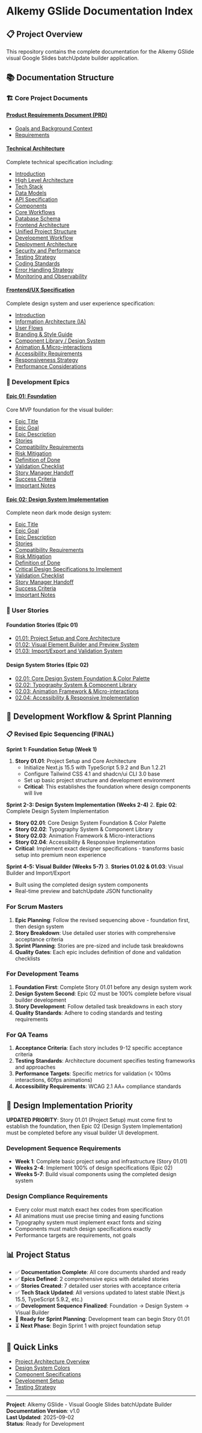 # Alkemy GSlide Documentation Index

## 📋 Project Overview

This repository contains the complete documentation for the Alkemy GSlide visual Google Slides batchUpdate builder application.

## 📚 Documentation Structure

### 🏗️ Core Project Documents

#### [Product Requirements Document (PRD)](./prd/index.md)
- [Goals and Background Context](./prd/goals-and-background-context.md)
- [Requirements](./prd/requirements.md)

#### [Technical Architecture](./architecture/index.md)
Complete technical specification including:
- [Introduction](./architecture/introduction.md)
- [High Level Architecture](./architecture/high-level-architecture.md)
- [Tech Stack](./architecture/tech-stack.md)
- [Data Models](./architecture/data-models.md)
- [API Specification](./architecture/api-specification.md)
- [Components](./architecture/components.md)
- [Core Workflows](./architecture/core-workflows.md)
- [Database Schema](./architecture/database-schema.md)
- [Frontend Architecture](./architecture/frontend-architecture.md)
- [Unified Project Structure](./architecture/unified-project-structure.md)
- [Development Workflow](./architecture/development-workflow.md)
- [Deployment Architecture](./architecture/deployment-architecture.md)
- [Security and Performance](./architecture/security-and-performance.md)
- [Testing Strategy](./architecture/testing-strategy.md)
- [Coding Standards](./architecture/coding-standards.md)
- [Error Handling Strategy](./architecture/error-handling-strategy.md)
- [Monitoring and Observability](./architecture/monitoring-and-observability.md)

#### [Frontend/UX Specification](./front-end-spec/index.md)
Complete design system and user experience specification:
- [Introduction](./front-end-spec/introduction.md)
- [Information Architecture (IA)](./front-end-spec/information-architecture-ia.md)
- [User Flows](./front-end-spec/user-flows.md)
- [Branding & Style Guide](./front-end-spec/branding-style-guide.md)
- [Component Library / Design System](./front-end-spec/component-library-design-system.md)
- [Animation & Micro-interactions](./front-end-spec/animation-micro-interactions.md)
- [Accessibility Requirements](./front-end-spec/accessibility-requirements.md)
- [Responsiveness Strategy](./front-end-spec/responsiveness-strategy.md)
- [Performance Considerations](./front-end-spec/performance-considerations.md)

### 🎯 Development Epics

#### [Epic 01: Foundation](./epic-01-foundation/index.md)
Core MVP foundation for the visual builder:
- [Epic Title](./epic-01-foundation/epic-title.md)
- [Epic Goal](./epic-01-foundation/epic-goal.md)
- [Epic Description](./epic-01-foundation/epic-description.md)
- [Stories](./epic-01-foundation/stories.md)
- [Compatibility Requirements](./epic-01-foundation/compatibility-requirements.md)
- [Risk Mitigation](./epic-01-foundation/risk-mitigation.md)
- [Definition of Done](./epic-01-foundation/definition-of-done.md)
- [Validation Checklist](./epic-01-foundation/validation-checklist.md)
- [Story Manager Handoff](./epic-01-foundation/story-manager-handoff.md)
- [Success Criteria](./epic-01-foundation/success-criteria.md)
- [Important Notes](./epic-01-foundation/important-notes.md)

#### [Epic 02: Design System Implementation](./epic-02-design-system/index.md)
Complete neon dark mode design system:
- [Epic Title](./epic-02-design-system/epic-title.md)
- [Epic Goal](./epic-02-design-system/epic-goal.md)
- [Epic Description](./epic-02-design-system/epic-description.md)
- [Stories](./epic-02-design-system/stories.md)
- [Compatibility Requirements](./epic-02-design-system/compatibility-requirements.md)
- [Risk Mitigation](./epic-02-design-system/risk-mitigation.md)
- [Definition of Done](./epic-02-design-system/definition-of-done.md)
- [Critical Design Specifications to Implement](./epic-02-design-system/critical-design-specifications-to-implement.md)
- [Validation Checklist](./epic-02-design-system/validation-checklist.md)
- [Story Manager Handoff](./epic-02-design-system/story-manager-handoff.md)
- [Success Criteria](./epic-02-design-system/success-criteria.md)
- [Important Notes](./epic-02-design-system/important-notes.md)

### 📝 User Stories

#### Foundation Stories (Epic 01)
- [01.01: Project Setup and Core Architecture](./stories/01.01.project-setup-core-architecture.md)
- [01.02: Visual Element Builder and Preview System](./stories/01.02.visual-element-builder-preview-system.md)
- [01.03: Import/Export and Validation System](./stories/01.03.import-export-validation-system.md)

#### Design System Stories (Epic 02)
- [02.01: Core Design System Foundation & Color Palette](./stories/02.01.core-design-system-color-palette.md)
- [02.02: Typography System & Component Library](./stories/02.02.typography-system-component-library.md)
- [02.03: Animation Framework & Micro-interactions](./stories/02.03.animation-framework-micro-interactions.md)
- [02.04: Accessibility & Responsive Implementation](./stories/02.04.accessibility-responsive-implementation.md)

## 🚀 Development Workflow & Sprint Planning

### 📋 Revised Epic Sequencing (FINAL)

**Sprint 1: Foundation Setup (Week 1)**
1. **Story 01.01**: Project Setup and Core Architecture
   - Initialize Next.js 15.5 with TypeScript 5.9.2 and Bun 1.2.21
   - Configure Tailwind CSS 4.1 and shadcn/ui CLI 3.0 base
   - Set up basic project structure and development environment
   - **Critical**: This establishes the foundation where design components will live

**Sprint 2-3: Design System Implementation (Weeks 2-4)**
2. **Epic 02**: Complete Design System Implementation
   - **Story 02.01**: Core Design System Foundation & Color Palette  
   - **Story 02.02**: Typography System & Component Library
   - **Story 02.03**: Animation Framework & Micro-interactions
   - **Story 02.04**: Accessibility & Responsive Implementation
   - **Critical**: Implement exact designer specifications - transforms basic setup into premium neon experience

**Sprint 4-5: Visual Builder (Weeks 5-7)**
3. **Stories 01.02 & 01.03**: Visual Builder and Import/Export
   - Built using the completed design system components
   - Real-time preview and batchUpdate JSON functionality

### For Scrum Masters
1. **Epic Planning**: Follow the revised sequencing above - foundation first, then design system
2. **Story Breakdown**: Use detailed user stories with comprehensive acceptance criteria
3. **Sprint Planning**: Stories are pre-sized and include task breakdowns
4. **Quality Gates**: Each epic includes definition of done and validation checklists

### For Development Teams
1. **Foundation First**: Complete Story 01.01 before any design system work
2. **Design System Second**: Epic 02 must be 100% complete before visual builder development
3. **Story Development**: Follow detailed task breakdowns in each story
4. **Quality Standards**: Adhere to coding standards and testing requirements

### For QA Teams
1. **Acceptance Criteria**: Each story includes 9-12 specific acceptance criteria
2. **Testing Standards**: Architecture document specifies testing frameworks and approaches
3. **Performance Targets**: Specific metrics for validation (< 100ms interactions, 60fps animations)
4. **Accessibility Requirements**: WCAG 2.1 AA+ compliance standards

## 🎨 Design Implementation Priority

**UPDATED PRIORITY**: Story 01.01 (Project Setup) must come first to establish the foundation, then Epic 02 (Design System Implementation) must be completed before any visual builder UI development.

### Development Sequence Requirements
- **Week 1**: Complete basic project setup and infrastructure (Story 01.01)
- **Weeks 2-4**: Implement 100% of design specifications (Epic 02)
- **Weeks 5-7**: Build visual components using the completed design system

### Design Compliance Requirements  
- Every color must match exact hex codes from specification
- All animations must use precise timing and easing functions
- Typography system must implement exact fonts and sizing
- Components must match design specifications exactly
- Performance targets are requirements, not goals

## 📊 Project Status

- ✅ **Documentation Complete**: All core documents sharded and ready
- ✅ **Epics Defined**: 2 comprehensive epics with detailed stories  
- ✅ **Stories Created**: 7 detailed user stories with acceptance criteria
- ✅ **Tech Stack Updated**: All versions updated to latest stable (Next.js 15.5, TypeScript 5.9.2, etc.)
- ✅ **Development Sequence Finalized**: Foundation → Design System → Visual Builder
- 🔄 **Ready for Sprint Planning**: Development team can begin Story 01.01
- ⏳ **Next Phase**: Begin Sprint 1 with project foundation setup

## 🔗 Quick Links

- [Project Architecture Overview](./architecture/high-level-architecture.md)
- [Design System Colors](./front-end-spec/branding-style-guide.md)
- [Component Specifications](./front-end-spec/component-library-design-system.md)
- [Development Setup](./architecture/development-workflow.md)
- [Testing Strategy](./architecture/testing-strategy.md)

---

**Project**: Alkemy GSlide - Visual Google Slides batchUpdate Builder  
**Documentation Version**: v1.0  
**Last Updated**: 2025-09-02  
**Status**: Ready for Development